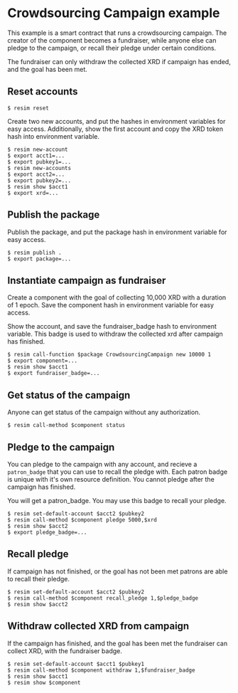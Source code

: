 # Crowdsourcing Campaign example
This example is a smart contract that runs a crowdsourcing campaign. The creator of the component becomes a fundraiser, while anyone else can pledge to the campaign, or recall their pledge under certain conditions.

The fundraiser can only withdraw the collected XRD if campaign has ended, and the goal has been met.

## Reset accounts
```
$ resim reset
```
Create two new accounts, and put the hashes in environment variables for easy access. Additionally, show the first account and copy the XRD token hash into environment variable.

```
$ resim new-account
$ export acct1=...
$ export pubkey1=...
$ resim new-accounts
$ export acct2=...
$ export pubkey2=...
$ resim show $acct1
$ export xrd=...
```

## Publish the package
Publish the package, and put the package hash in environment variable for easy access.
```
$ resim publish .
$ export package=...
```

## Instantiate campaign as fundraiser
Create a component with the goal of collecting 10,000 XRD with a duration of 1 epoch. Save the component hash in environment variable for easy access.

Show the account, and save the fundraiser_badge hash to environment variable. This badge is used to withdraw the collected xrd after campaign has finished.

```
$ resim call-function $package CrowdsourcingCampaign new 10000 1
$ export component=...
$ resim show $acct1
$ export fundraiser_badge=...
```

## Get status of the campaign
Anyone can get status of the campaign without any authorization.
```
$ resim call-method $component status
```

## Pledge to the campaign
You can pledge to the campaign with any account, and recieve a `patron_badge` that you can use to recall the pledge with. Each patron badge is unique with it's
own resource definition. You cannot pledge after the campaign has finished.

You will get a patron_badge. You may use this badge to recall your pledge.

```
$ resim set-default-account $acct2 $pubkey2
$ resim call-method $component pledge 5000,$xrd
$ resim show $acct2
$ export pledge_badge=...
```

## Recall pledge
If campaign has not finished, or the goal has not been met patrons are able to recall their pledge.

```
$ resim set-default-account $acct2 $pubkey2
$ resim call-method $component recall_pledge 1,$pledge_badge
$ resim show $acct2
```

## Withdraw collected XRD from campaign
If the campaign has finished, and the goal has been met the fundraiser can collect XRD, with the fundraiser badge.

```
$ resim set-default-account $acct1 $pubkey1
$ resim call-method $component withdraw 1,$fundraiser_badge
$ resim show $acct1
$ resim show $component
```